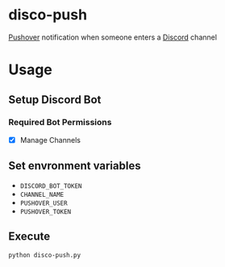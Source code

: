 # disco-push

[Pushover][pushover] notification when someone enters a [Discord][discord] channel

# Usage

## Setup Discord Bot

### Required Bot Permissions

- [x] Manage Channels

## Set envronment variables

- `DISCORD_BOT_TOKEN`
- `CHANNEL_NAME`
- `PUSHOVER_USER`
- `PUSHOVER_TOKEN`

## Execute

```console
python disco-push.py
```

[pushover]: https://pushover.net
[discord]: https://discord.gg
